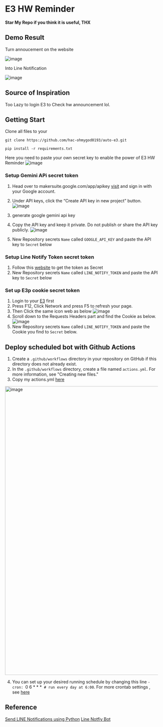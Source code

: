 # E3 HW Reminder
**Star My Repo if you think it is useful, THX**

## Demo Result
Turn annoucement on the website

![image](https://github.com/hac-ohmygod0193/E3_HW_Reminder/assets/62164142/d41127a8-4230-4b93-a03c-5845cc4506fc)

Into Line Notification

![image](https://github.com/hac-ohmygod0193/E3_HW_Reminder/assets/62164142/c950f5a1-1d50-4a85-817b-f71a127e20b1)

## Source of Inspiration
Too Lazy to login E3 to Check hw announcement lol. 

## Getting Start 
Clone all files to your
```
git clone https://github.com/hac-ohmygod0193/auto-e3.git
```
```
pip install -r requirements.txt
```
Here you need to paste your own secret key to enable the power of E3 HW Reminder
![image](https://github.com/hac-ohmygod0193/E3_HW_Reminder/assets/62164142/1b3f4133-b620-4ef9-9b14-2a33a16e1b52)

### Setup Gemini APi secret token
1. Head over to makersuite.google.com/app/apikey [visit](https://makersuite.google.com/app/apikey) and sign in with your Google account.

2. Under API keys, click the “Create API key in new project” button.
![image](https://github.com/hac-ohmygod0193/auto-e3/assets/62164142/26c6a39c-3ef4-4e7f-a10f-09b25a8df063)

3. generate google gemini api key
4. Copy the API key and keep it private. Do not publish or share the API key publicly.
![image](https://github.com/hac-ohmygod0193/auto-e3/assets/62164142/9f6ccf15-9fec-41e9-9e32-a1c1c8776679)

5. New Repository secrets `Name` called `GOOGLE_API_KEY` and paste the API key to `Secret` below

### Setup Line Notify Token secret token
1. Follow this [website](https://notify-bot.line.me/my/) to get the token as Secret
2. New Repository secrets `Name` called `LINE_NOTIFY_TOKEN` and paste the API key to `Secret` below

### Set up E3p cookie secret token
1. Login to your [E3](https://e3p.nycu.edu.tw/my/) first
2. Press F12, Click Network and press F5 to refresh your page.
3. Then Click the same icon web as below
   ![image](https://github.com/hac-ohmygod0193/E3_HW_Reminder/assets/62164142/bbfd2012-3339-46b3-ace7-9f6eb102102c)
4. Scroll down to the Requests Headers part and find the Cookie as below.
   ![image](https://github.com/hac-ohmygod0193/E3_HW_Reminder/assets/62164142/ba4bbd68-2262-482a-ae55-d8b787c9d94b)
5. New Repository secrets `Name` called `LINE_NOTIFY_TOKEN` and paste the Cookie you find to `Secret` below.

## Deploy scheduled bot with Github Actions
1. Create a `.github/workflows` directory in your repository on GitHub if this directory does not already exist.
2. In the `.github/workflows` directory, create a file named `actions.yml`. For more information, see "Creating new files."
3. Copy my actions.yml [here](https://github.com/hac-ohmygod0193/auto-e3/blob/main/.github/workflows/actions.yml)
<img width="952" alt="image" src="https://github.com/hac-ohmygod0193/auto-e3/assets/62164142/4b7685bc-bdbd-44ba-8c08-0acc230dbb6e">

4. You can set up your desired running schedule by changing this line `- cron: `0 6 * * *` # run every day at 6:00`. For more crontab settings , see [here](https://crontab.guru/)

## Reference
[Send LINE Notifications using Python](https://bustlec.github.io/note/2018/07/10/line-notify-using-python/)
[Line Notfiy Bot](https://notify-bot.line.me/my/)
